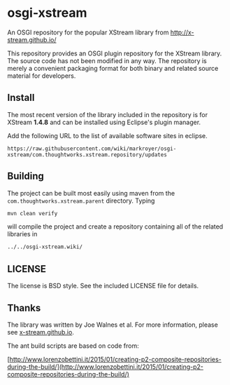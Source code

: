 # osgi-xstream

An OSGI repository for the popular XStream library from http://x-stream.github.io/

This repository provides an OSGI plugin repository for the XStream
library.  The source code has not been modified in any way. The
repository is merely a convenient packaging format for both binary and
related source material for developers.

## Install

The most recent version of the library included in the repository is
for XStream **1.4.8** and can be installed using Eclipse's plugin
manager.

Add the following URL to the list of available software sites in
eclipse.

```
https://raw.githubusercontent.com/wiki/markroyer/osgi-xstream/com.thoughtworks.xstream.repository/updates
```

## Building

The project can be built most easily using maven from the
`com.thoughtworks.xstream.parent` directory. Typing

```bash
mvn clean verify
```

will compile the project and create a repository containing all of the
related libraries in

```bash
../../osgi-xstream.wiki/
```

## LICENSE

The license is BSD style.  See the included LICENSE file for details.

## Thanks

The library was written by Joe Walnes et al.  For more information, please see [x-stream.github.io](http://x-stream.github.io/team.html).

The ant build scripts are based on code from:

[http://www.lorenzobettini.it/2015/01/creating-p2-composite-repositories-during-the-build/](http://www.lorenzobettini.it/2015/01/creating-p2-composite-repositories-during-the-build/)

<!--  LocalWords:  osgi xstream XStream mvn
 -->
